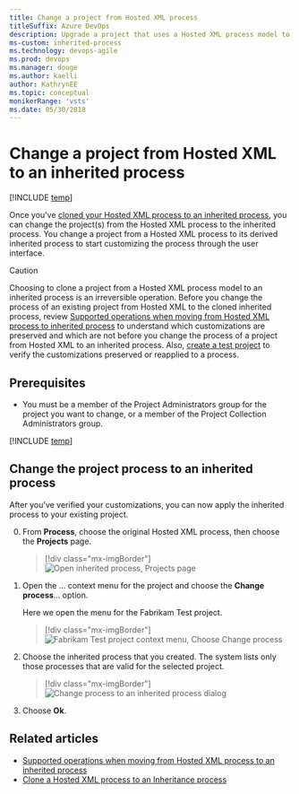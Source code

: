 ```yaml
---
title: Change a project from Hosted XML process
titleSuffix: Azure DevOps      
description: Upgrade a project that uses a Hosted XML process model to an inherited process in Azure DevOps Services
ms-custom: inherited-process
ms.technology: devops-agile
ms.prod: devops
ms.manager: douge
ms.author: kaelli
author: KathrynEE
ms.topic: conceptual
monikerRange: 'vsts'
ms.date: 05/30/2018
---
```


# Change a project from Hosted XML to an inherited process 

[!INCLUDE [temp](../../../boards/_shared/version-vsts-only.md)]

Once you've [cloned your Hosted XML process to an inherited process](upgrade-hosted-to-inherited.md), you can change the project(s) from the Hosted XML process to the inherited process. You change a project from a Hosted XML process to its derived inherited process to start customizing the process through the user interface.  

> [!CAUTION] 
> Choosing to clone a project from a Hosted XML process model to an inherited process is an irreversible operation. Before you change the process of an existing project from Hosted XML to the cloned inherited process, review [Supported operations when moving from Hosted XML process to inherited process](upgrade-support-hosted-to-inherited.md) to understand which customizations are preserved and which are not before you change the process of a project from Hosted XML to an inherited process. Also, [create a test project](upgrade-hosted-to-inherited.md#verify) to verify the customizations preserved or reapplied to a process.

## Prerequisites 
- You must be a member of the Project Administrators group for the project you want to change, or a member of the Project Collection Administrators group.

[!INCLUDE [temp](../_shared/open-process-admin-context-ts.md)]


<a id="change-inherited-process"></a>
## Change the project process to an inherited process 

After you've verified your customizations, you can now apply the inherited process to your existing project. 

0. From **Process**, choose the original Hosted XML process, then choose the **Projects** page. 

	> [!div class="mx-imgBorder"]  
	> ![Open inherited process, Projects page](_img/migration/open-processes-projects-page.png)

0. Open the &hellip; context menu for the project and choose the **Change process**&hellip; option. 

	Here we open the menu for the Fabrikam Test project. 

	> [!div class="mx-imgBorder"]  
	> ![Fabrikam Test project context menu, Choose Change process](_img/migration/change-project-process-to-inherited.png)
	
0. Choose the inherited process that you created. The system lists only those processes that are valid for the selected project.	
  
	> [!div class="mx-imgBorder"]  
	> ![Change process to an inherited process dialog](_img/migration/change-process-dialog.png) 

0. Choose **Ok**. 


## Related articles
- [Supported operations when moving from Hosted XML process to an inherited process](upgrade-support-hosted-to-inherited.md)
- [Clone a Hosted XML process to an Inheritance process](upgrade-hosted-to-inherited.md) 

